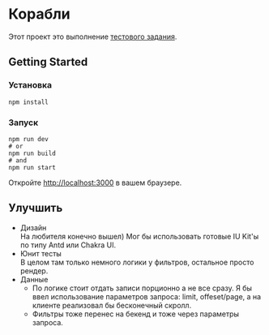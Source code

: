 # Корабли

Этот проект это выполнение [тестового задания](https://gist.github.com/nonamenix/fc7609de3ebe2642db6324bc962295b2).

## Getting Started

### Установка

```
npm install
```

### Запуск

```
npm run dev
# or
npm run build
# and
npm run start
```

Откройте [http://localhost:3000](http://localhost:3000) в вашем браузере.

## Улучшить

- Дизайн  
  На любителя конечно вышел) Мог бы использовать готовые IU Kit'ы по типу Antd или Chakra UI.
- Юнит тесты  
  В целом там только немного логики у фильтров, остальное просто рендер.
- Данные
  - По логике стоит отдать записи порционно а не все сразу. Я бы ввел использование параметров запроса: limit, offeset/page, а на клиенте реализовал бы бесконечный скролл.
  - Фильтры тоже перенес на бекенд и тоже через параметры запроса.

